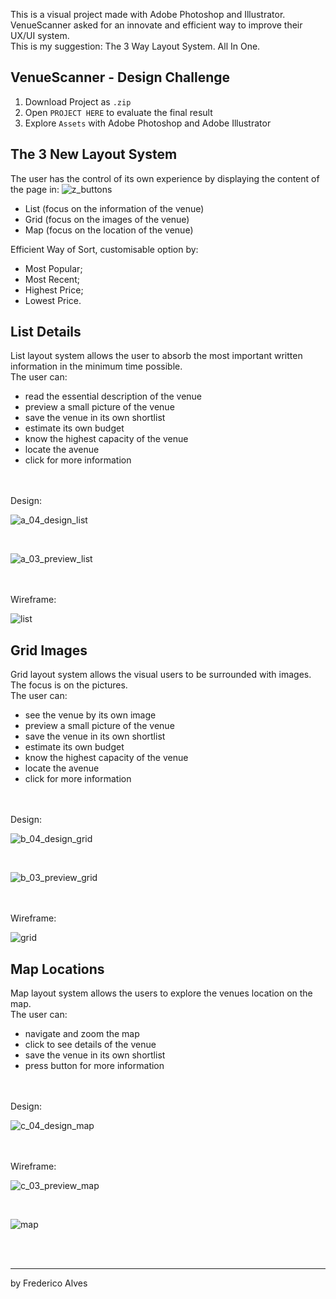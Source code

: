 This is a visual project made with Adobe Photoshop and Illustrator.<br>
VenueScanner asked for an innovate and efficient way to improve their UX/UI system.<br>
This is my suggestion: The 3 Way Layout System. All In One.

## VenueScanner - Design Challenge
1. Download Project as `.zip` <br>
2. Open `PROJECT HERE` to evaluate the final result<br>
3. Explore `Assets` with Adobe Photoshop and Adobe Illustrator

## The 3 New Layout System
The user has the control of its own experience by displaying  the content of the page in:
![z_buttons](https://user-images.githubusercontent.com/31135848/34262334-095b178c-e664-11e7-91db-0cc1f75a0712.png)
- List (focus on the information of the venue)
- Grid (focus on the images of the venue)
- Map (focus on the location of the venue)

Efficient Way of Sort, customisable option by:
- Most Popular;
- Most Recent;
- Highest Price;
- Lowest Price.

## List Details
List layout system allows the user to absorb the most important written information in the minimum time possible. <br>
The user can:
- read  the essential description of the venue
- preview a small picture of the venue
- save  the venue in its own shortlist
- estimate  its own budget
- know  the highest capacity of the venue
- locate  the avenue
- click  for more information
<br>
<br>
Design:<br>

![a_04_design_list](https://user-images.githubusercontent.com/31135848/34262326-000f4dba-e664-11e7-82d7-0ccfc2a520f8.png)

<br>

![a_03_preview_list](https://user-images.githubusercontent.com/31135848/34262166-748f1afe-e663-11e7-81e0-129b20fdb59e.png)

<br>
<br>
Wireframe:<br>

![list](https://user-images.githubusercontent.com/31135848/34260975-7ad0f59e-e65f-11e7-8b61-dfb6e3813871.png)

## Grid Images
Grid layout system allows the visual users to be surrounded with images. The focus is on the pictures. <br>
The user can:
- see the venue by its own image
- preview a small picture of the venue
- save  the venue in its own shortlist
- estimate  its own budget
- know  the highest capacity of the venue
- locate  the avenue
- click  for more information
<br>
<br>
Design:<br>

![b_04_design_grid](https://user-images.githubusercontent.com/31135848/34262327-0029d32e-e664-11e7-9527-80e04a7dc66a.png)

<br>

![b_03_preview_grid](https://user-images.githubusercontent.com/31135848/34262219-a2904c8e-e663-11e7-8728-484c23848b11.png)

<br>
<br>
Wireframe:<br>

![grid](https://user-images.githubusercontent.com/31135848/34262210-99ab99c0-e663-11e7-8032-3cdbf2486bc7.png)

## Map Locations
Map layout system allows the users to explore the venues location on the map. <br>
The user can:
- navigate and zoom the map
- click to see details of the venue
- save  the venue in its own shortlist
- press button for more information
<br>
<br>
Design:<br>

![c_04_design_map](https://user-images.githubusercontent.com/31135848/34262325-fff60d78-e663-11e7-999d-8cd8cce8bc0b.png)

<br>
<br>
Wireframe:<br>

![c_03_preview_map](https://user-images.githubusercontent.com/31135848/34262238-b826517e-e663-11e7-8a65-d28a284a1baa.png)

<br>

![map](https://user-images.githubusercontent.com/31135848/34262230-b2e03810-e663-11e7-9b37-7116bd3979d2.png)

<br>
<br>


<hr>
by Frederico Alves
